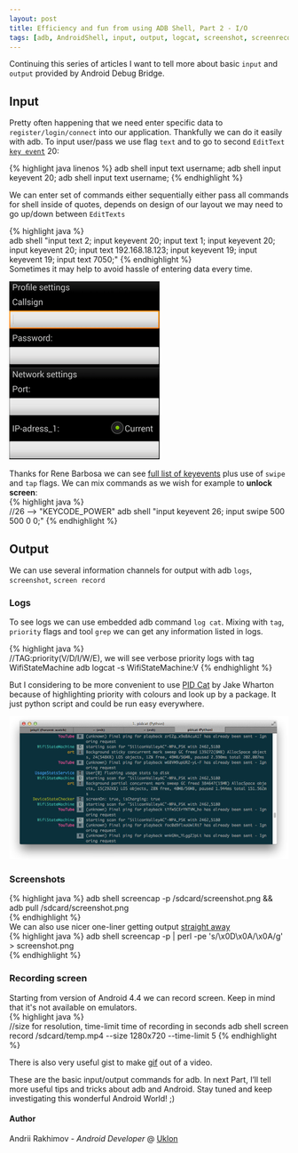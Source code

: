 ```yaml
---
layout: post
title: Efficiency and fun from using ADB Shell, Part 2 - I/O
tags: [adb, AndroidShell, input, output, logcat, screenshot, screenrecord]
---
```

 Continuing this series of articles I want to tell more about basic `input` and `output` provided by Android Debug Bridge.

## Input

 Pretty often happening that we need enter specific data to `register/login/connect` into our application. Thankfully we can do it easily with adb. To input user/pass we use flag `text` and to go to second `EditText` [`key event`](https://developer.android.com/reference/android/view/KeyEvent.html) 20:

{% highlight java linenos %}
adb shell input text username;
adb shell input keyevent 20;
adb shell input text username;
{% endhighlight %}  
  
We can enter set of commands either sequentially either pass all commands for shell inside of quotes, depends on design of our layout we may need to go up/down between `EditTexts`  
  
{% highlight java %}    
adb shell "input text 2; input keyevent 20; input text 1; 
input keyevent 20; input keyevent 20; input text 192.168.18.123; 
input keyevent 19; input keyevent 19; input text 7050;"
{% endhighlight %}     
Sometimes it may help to avoid hassle of entering data every time.  
 
![Input text with adb](/images/2/input.gif "Input text with adb")  
  
 Thanks for Rene Barbosa we can see [full list of keyevents](http://stackoverflow.com/a/28969112/1823992) plus use of `swipe` and `tap` flags. We can mix commands as we wish for example to **unlock screen**:  
{% highlight java %}     
//26 -->  "KEYCODE_POWER" 
adb shell "input keyevent 26; input swipe 500 500 0 0;"
{% endhighlight %}   

## Output  
  We can use several information channels for output with adb `logs`, `screenshot`, `screen record`
### Logs  
 To see logs we can use embedded adb command `log cat`. Mixing with `tag`, `priority` flags and tool `grep` we can get any information listed in logs.  
  
{% highlight java %}     
//TAG:priority(V/D/I/W/E), we will see verbose priority logs with tag WifiStateMachine
adb logcat -s WifiStateMachine:V 
{% endhighlight %}  
  
 But I considering to be more convenient to use [PID Cat](https://github.com/JakeWharton/pidcat) by Jake Wharton because of highlighting priority with colours and look up by a package. It just python script and could be run easy everywhere.    

  ![PID Cat](/images/2/pidcat.png "PID Cat")  
  
### Screenshots    
{% highlight java %} 
adb shell screencap -p /sdcard/screenshot.png && adb pull /sdcard/screenshot.png  
{% endhighlight %}   
We can also use nicer one-liner getting output [straight away](http://blog.shvetsov.com/2013/02/grab-android-screenshot-to-computer-via.html)  
{% highlight java %} 
adb shell screencap -p | perl -pe 's/\x0D\x0A/\x0A/g' > screenshot.png  
{% endhighlight %}   
### Recording screen  
 Starting from version of Android 4.4 we can record screen. Keep in mind that it's not available on emulators.  
{% highlight java %}  
//size for resolution, time-limit time of recording in seconds
adb shell screen record /sdcard/temp.mp4 --size 1280x720 --time-limit 5
{% endhighlight %}    

There is also very useful gist to make [gif](https://gist.github.com/lorenzos/e8a97c1992cddf9c1142) out of a video.

These are the basic input/output commands for adb. In next Part, I’ll tell more useful tips and tricks about adb and Android. Stay tuned and keep investigating this wonderful Android World! ;)  

#### Author
Andrii Rakhimov - *Android Developer* @ [Uklon](http://uklon.com.ua/)